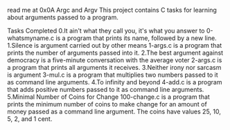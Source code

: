 read me at 0x0A
Argc and Argv
This project contains C tasks for learning about arguments passed to a program.

Tasks Completed
0.It ain't what they call you, it's what you answer to 0-whatsmyname.c is a program that prints its name, followed by a new line.
1.Silence is argument carried out by other means 1-args.c is a program that prints the number of arguments passed into it.
2.The best argument against democracy is a five-minute conversation with the average voter 2-args.c is a program that prints all arguments it receives.
3.Neither irony nor sarcasm is argument 3-mul.c is a program that multiplies two numbers passed to it as command line arguments.
4.To infinity and beyond 4-add.c is a program that adds positive numbers passed to it as command line arguments.
5.Minimal Number of Coins for Change 100-change.c is a program that prints the minimum number of coins to make change for an amount of money passed as a command line argument. The coins have values 25, 10, 5, 2, and 1 cent.
